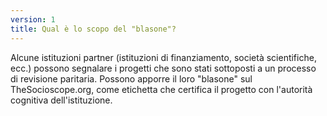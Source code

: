 ```yaml
---
version: 1
title: Qual è lo scopo del "blasone"?
---
```


Alcune istituzioni partner (istituzioni di finanziamento, società scientifiche, ecc.) possono segnalare i progetti che sono stati sottoposti a un processo di revisione paritaria. Possono apporre il loro "blasone" sul TheSocioscope.org, come etichetta che certifica il progetto con l'autorità cognitiva dell'istituzione.
